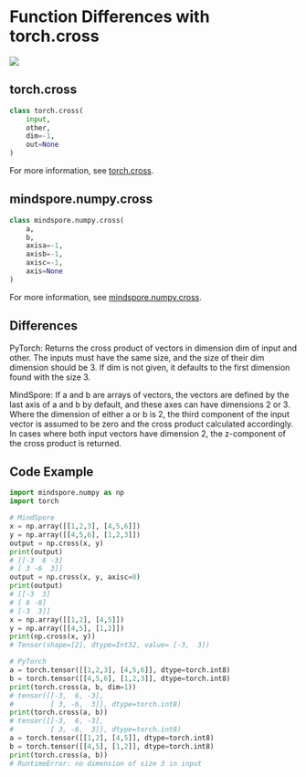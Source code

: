 # Function Differences with torch.cross

<a href="https://gitee.com/mindspore/docs/blob/r2.0.0-alpha/docs/mindspore/source_en/note/api_mapping/pytorch_diff/mindspore.numpy.cross.md" target="_blank"><img src="https://mindspore-website.obs.cn-north-4.myhuaweicloud.com/website-images/r2.0.0-alpha/resource/_static/logo_source_en.png"></a>

## torch.cross

```python
class torch.cross(
    input,
    other,
    dim=-1,
    out=None
)
```

For more information, see  [torch.cross](https://pytorch.org/docs/1.5.0/torch.html#torch.cross).

## mindspore.numpy.cross

```python
class mindspore.numpy.cross(
    a,
    b,
    axisa=-1,
    axisb=-1,
    axisc=-1,
    axis=None
)
```

For more information, see [mindspore.numpy.cross](https://mindspore.cn/docs/en/r2.0.0-alpha/api_python/numpy/mindspore.numpy.cross.html#mindspore.numpy.cross).

## Differences

PyTorch: Returns the cross product of vectors in dimension dim of input and other. The inputs must have the same size, and the size of their dim dimension should be 3. If dim is not given, it defaults to the first dimension found with the size 3.

MindSpore: If a and b are arrays of vectors, the vectors are defined by the last axis of a and b by default, and these axes can have dimensions 2 or 3. Where the dimension of either a or b is 2, the third component of the input vector is assumed to be zero and the cross product calculated accordingly. In cases where both input vectors have dimension 2, the z-component of the cross product is returned.

## Code Example

```python
import mindspore.numpy as np
import torch

# MindSpore
x = np.array([[1,2,3], [4,5,6]])
y = np.array([[4,5,6], [1,2,3]])
output = np.cross(x, y)
print(output)
# [[-3  6 -3]
# [ 3 -6  3]]
output = np.cross(x, y, axisc=0)
print(output)
# [[-3  3]
# [ 6 -6]
# [-3  3]]
x = np.array([[1,2], [4,5]])
y = np.array([[4,5], [1,2]])
print(np.cross(x, y))
# Tensor(shape=[2], dtype=Int32, value= [-3,  3])

# PyTorch
a = torch.tensor([[1,2,3], [4,5,6]], dtype=torch.int8)
b = torch.tensor([[4,5,6], [1,2,3]], dtype=torch.int8)
print(torch.cross(a, b, dim=1))
# tensor([[-3,  6, -3],
#         [ 3, -6,  3]], dtype=torch.int8)
print(torch.cross(a, b))
# tensor([[-3,  6, -3],
#         [ 3, -6,  3]], dtype=torch.int8)
a = torch.tensor([[1,2], [4,5]], dtype=torch.int8)
b = torch.tensor([[4,5], [1,2]], dtype=torch.int8)
print(torch.cross(a, b))
# RuntimeError: no dimension of size 3 in input
```
